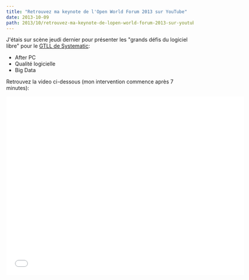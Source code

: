 ```yaml
---
title: "Retrouvez ma keynote de l'Open World Forum 2013 sur YouTube"
date: 2013-10-09
path: 2013/10/retrouvez-ma-keynote-de-lopen-world-forum-2013-sur-youtube
---
```


J'étais sur scène jeudi dernier pour présenter les "grands défis du logiciel libre" pour le [GTLL de Systematic](http://gt-logiciel-libre.org/):

- After PC
- Qualité logicielle
- Big Data

Retrouvez la video ci-dessous (mon intervention commence après 7 minutes):

<iframe width="640" height="480" src="//www.youtube.com/embed/JEY276EcyrU" frameborder="0" allowfullscreen></iframe>
